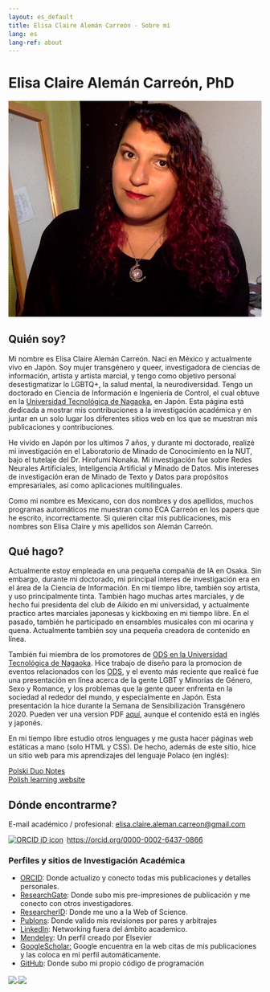```yaml
---
layout: es_default
title: Elisa Claire Alemán Carreón - Sobre mí
lang: es
lang-ref: about
---
```


# Elisa Claire Alemán Carreón, PhD

<img id="about_img" src="/assets/about_selfies/2021-08-13 18.27.54-trimmed.jpg" title="Elisa Claire Alemán Carreón" alt="Elisa Claire Alemán Carreón">

## Quién soy?

Mi nombre es Elisa Claire Alemán Carreón. Nací en México y actualmente vivo en Japón. Soy mujer transgénero y queer, investigadora de ciencias de información, artista y artista marcial, y tengo como objetivo personal desestigmatizar lo LGBTQ+, la salud mental, la neurodiversidad. Tengo un doctorado en Ciencia de Información e Ingeniería de Control, el cual obtuve en la [Universidad Tecnológica de Nagaoka](https://www.nagaokaut.ac.jp/e/), en Japón. Esta página está dedicada a mostrar mis contribuciones a la investigación académica y en juntar en un solo lugar los diferentes sitios web en los que se muestran mis publicaciones y contribuciones. 

He vivido en Japón por los ultimos 7 años, y durante mi doctorado, realizé mi investigación en el Laboratorio de Minado de Conocimiento en la NUT, bajo el tutelaje del Dr. Hirofumi Nonaka. Mi investigación fue sobre Redes Neurales Artificiales, Inteligencia Artificial y Minado de Datos. Mis intereses de investigación eran de Minado de Texto y Datos para propósitos empresariales, así como aplicaciones multilinguales.

Como mi nombre es Mexicano, con dos nombres y dos apellidos, muchos programas automáticos me muestran como ECA Carreón en los papers que he escrito, incorrectamente. Si quieren citar mis publicaciones, mis nombres son Elisa Claire y mis apellidos son Alemán Carreón.

## Qué hago?

Actualmente estoy empleada en una pequeña compañía de IA en Osaka. Sin embargo, durante mi doctorado, mi principal interes de investigación era en el área de la Ciencia de Información. En mi tiempo libre, también soy artista, y uso principalmente tinta. También hago muchas artes marciales, y de hecho fui presidenta del club de Aikido en mi universidad, y actualmente practico artes marciales japonesas y kickboxing en mi tiempo libre. En el pasado, también he participado en ensambles musicales con mi ocarina y quena. Actualmente también soy una pequeña creadora de contenido en línea.

También fui miembra de los promotores de [ODS en la Universidad Tecnológica de Nagaoka](https://www.nagaokaut.ac.jp/e/annai/intro/sdg/index.html). Hice trabajo de diseño para la promocion de eventos relacionados con los [ODS](https://www.undp.org/content/undp/es/home/sustainable-development-goals.html), y el evento más reciente que realicé fue una presentación en línea acerca de la gente LGBT y Minorías de Género, Sexo y Romance, y los problemas que la gente queer enfrenta en la sociedad al rededor del mundo, y especialmente en Japón. Esta presentación la hice durante la Semana de Sensibilización Transgénero 2020. Pueden ver una version PDF [aquí](/assets/publications/PDFs/2020-11-16_LGBT_presentation.pdf), aunque el contenido está en inglés y japonés.

En mi tiempo libre estudio otros lenguages y me gusta hacer páginas web estáticas a mano (solo HTML y CSS). De hecho, además de este sitio, hice un sitio web para mis aprendizajes del lenguaje Polaco (en inglés):

<div class="nav-buttons">
    <div class="nav-btn-extra"><a href="https://polski-duo-notes.github.io/">Polski Duo Notes <br> Polish learning website</a></div>
</div>


## Dónde encontrarme?

E-mail académico / profesional: [ elisa.claire.aleman.carreon@gmail.com ](mailto:elisa.claire.aleman.carreon@gmail.com)

<div itemscope itemtype="https://schema.org/Person"><a itemprop="sameAs" content="https://orcid.org/0000-0002-6437-0866" href="https://orcid.org/0000-0002-6437-0866" target="orcid.widget" rel="noopener noreferrer" style="vertical-align:top;"><img src="https://orcid.org/sites/default/files/images/orcid_16x16.png" style="width:1em;margin-right:.5em;" title="ORCID iD icon" alt="ORCID iD icon">https://orcid.org/0000-0002-6437-0866</a></div>

### Perfiles y sitios de Investigación Académica

- [ORCID](https://orcid.org/0000-0002-6437-0866): Donde actualizo y conecto todas mis publicaciones y detalles personales.
- [ResearchGate](https://www.researchgate.net/profile/Elisa_Aleman_Carreon): Donde subo mis pre-impresiones de publicación y me conecto con otros investigadores.
- [ResearcherID](http://www.researcherid.com/rid/O-7561-2018): Donde me uno a la Web of Science.
- [Publons](https://publons.com/a/1547646): Donde valido mis revisiones por pares y arbitrajes
- [LinkedIn](https://www.linkedin.com/in/elisa-claire-alemán-carreón-6a60b0187): Networking fuera del ámbito academico. 
- [Mendeley](https://www.mendeley.com/profiles/elisa-alemn-carren/): Un perfil creado por Elsevier
- [GoogleScholar:](https://scholar.google.com/citations?user=LrgnougAAAAJ&sortby=pubdate) Google encuentra en la web citas de mis publicaciones y las coloca en mi perfil automáticamente.
- [GitHub](https://github.com/elisa-aleman): Donde subo mi propio código de programación

<p><a href="https://github.com/elisa-aleman">
    <img class="github_img" align="center" src="https://github-readme-stats.vercel.app/api?username=elisa-aleman&show_icons=true&theme=synthwave&hide=issues" />
</a>
<a href="https://github.com/elisa-aleman">
    <img class="github_img" align="center" src="https://github-readme-stats.vercel.app/api/top-langs/?username=elisa-aleman&layout=compact&show_icons=true&theme=synthwave" />
</a></p>
